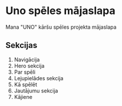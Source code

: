 # Uno spēles mājaslapa
Mana "UNO" kāršu spēles projekta mājaslapa

## Sekcijas

  1. Navigācija
  2. Hero sekcija
  3. Par spēli
  4. Lejupielādes sekcija
  5. Kā spēlēt
  6. Jautājumu sekcija
  7. Kājiene

